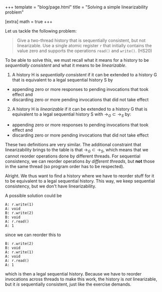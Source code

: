 +++
template = "blog/page.html"
title = "Solving a simple linearizability problem"

[extra] 
math = true
+++

Let us tackle the following problem: 

> Give a two-thread history that is sequentially consistent, but not linearizable. Use a single atomic register `r` that initially contains the value zero and supports the operations `read()` and `write()`. (HS20)

To be able to solve this, we must recall what it means for a history to be _sequentially consistent_ and what it means to be _linearizable_. 

1. A history H is _sequentially consistent_ if it can be extended to a history G that is equivalent to a legal sequential history S by 
* appending zero or more responses to pending invocations that took effect and 
* discarding zero or more pending invocations that did not take effect

2. A history H is _linearizable_ if it can be extended to a history G that is equivalent to a legal sequential history S with $\to_G \subset \to_S$ by:
* appending zero or more responses to pending invocations that took effect and 
* discarding zero or more pending invocations that did not take effect   

These two definitions are very similar. The additional constraint that linearizability brings to the table is that $\to_G \subset \to_S$, which means that we cannot reorder operations done by different threads. For sequential consistency, we can reorder operations _by different threads_, but **not** those in the same thread (so program order has to be respected).

Alright. We thus want to find a history where we have to reorder stuff for it to be equivalent to a legal sequential history. This way, we keep sequential consistency, but we don't have linearizability.

A possible solution could be

```
A: r.write(1)
A: void
B: r.write(2)
B: void
A: r.read()
A: 1
```

since we can reorder this to

```
B: r.write(2)
B: void
A: r.write(1)
A: void
A: r.read()
A: 1
```

which is then a legal sequential history. Because we have to reorder invocations across threads to make this work, the history is _not_ linearizable, but it _is_ sequentially consistent, just like the exercise demands.